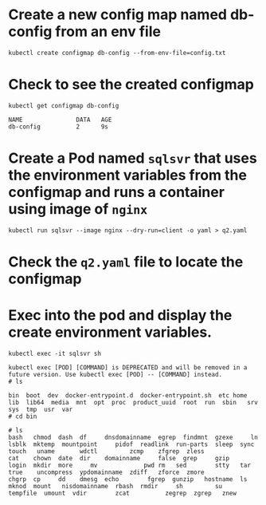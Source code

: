 # Create a new config map named db-config from an env file

`kubectl create configmap db-config --from-env-file=config.txt`

# Check to see the created configmap

`kubectl get configmap db-config`

```
NAME               DATA   AGE
db-config          2      9s
```

# Create a Pod named `sqlsvr` that uses the environment variables from the configmap and runs a container using image of  `nginx`

`kubectl run sqlsvr --image nginx --dry-run=client -o yaml > q2.yaml`

# Check the  `q2.yaml` file to locate the configmap 

# Exec into the pod and display the create environment variables.

`kubectl exec -it sqlsvr sh`
```
kubectl exec [POD] [COMMAND] is DEPRECATED and will be removed in a future version. Use kubectl exec [POD] -- [COMMAND] instead.
# ls

bin  boot  dev  docker-entrypoint.d  docker-entrypoint.sh  etc home  lib  lib64  media  mnt  opt  proc  product_uuid  root  run  sbin   srv  sys  tmp  usr  var
# cd bin

# ls 
bash   chmod  dash  df     dnsdomainname  egrep  findmnt  gzexe     ln     lsblk  mktemp  mountpoint     pidof  readlink  run-parts  sleep  sync      touch   uname       wdctl         zcmp    zfgrep  zless
cat    chown  date  dir    domainname     false  grep     gzip     login  mkdir  more     mv             pwd rm   sed        stty   tar       true    uncompress  ypdomainname  zdiff   zforce  zmore
chgrp  cp     dd    dmesg  echo        fgrep  gunzip   hostname  ls        mknod  mount   nisdomainname  rbash  rmdir     sh         su     tempfile  umount  vdir        zcat          zegrep  zgrep   znew
```